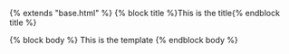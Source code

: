 {% extends "base.html" %}
{% block title %}This is the title{% endblock title %}

{% block body %}
  This is the template
{% endblock body %}
